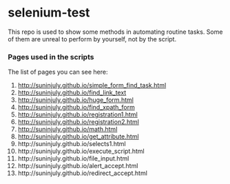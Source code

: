 # selenium-test
<p>This repo is used to show some methods in automating routine tasks. Some of them are unreal to perform by yourself, not by the script.</p>
<h3>Pages used in the scripts</h3>
<p>The list of pages you can see here:</p>
<ol>
<li><a href="http://suninjuly.github.io/simple_form_find_task.html">http://suninjuly.github.io/simple_form_find_task.html</a></li>
<li><a href="http://suninjuly.github.io/find_link_text">http://suninjuly.github.io/find_link_text</a></li>
<li><a href="http://suninjuly.github.io/huge_form.html">http://suninjuly.github.io/huge_form.html</a></li>
<li><a href="http://suninjuly.github.io/find_xpath_form">http://suninjuly.github.io/find_xpath_form</a></li>
<li><a href="http://suninjuly.github.io/registration1.html">http://suninjuly.github.io/registration1.html</a></li>
<li><a href="http://suninjuly.github.io/registration2.html">http://suninjuly.github.io/registration2.html</a></li>
<li><a href="http://suninjuly.github.io/math.html">http://suninjuly.github.io/math.html</a></li>
<li><a href="http://suninjuly.github.io/get_attribute.html">http://suninjuly.github.io/get_attribute.html</a></li>
<li>http://suninjuly.github.io/selects1.html</li>
<li>http://suninjuly.github.io/execute_script.html</li>
<li>http://suninjuly.github.io/file_input.html</li>
<li>http://suninjuly.github.io/alert_accept.html</li>
<li>http://suninjuly.github.io/redirect_accept.html</li>
</ol>
